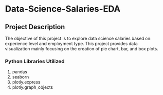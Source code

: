 # Data-Science-Salaries-EDA

## Project Description

The objective of this project is to explore data science salaries based on experience level and employment type. This project provides data visualization mainly focusing on the creation of pie chart, bar, and box plots.

### Python Libraries Utilized
1. pandas
2. seaborn
3. plotly.express
4. plotly.graph_objects
